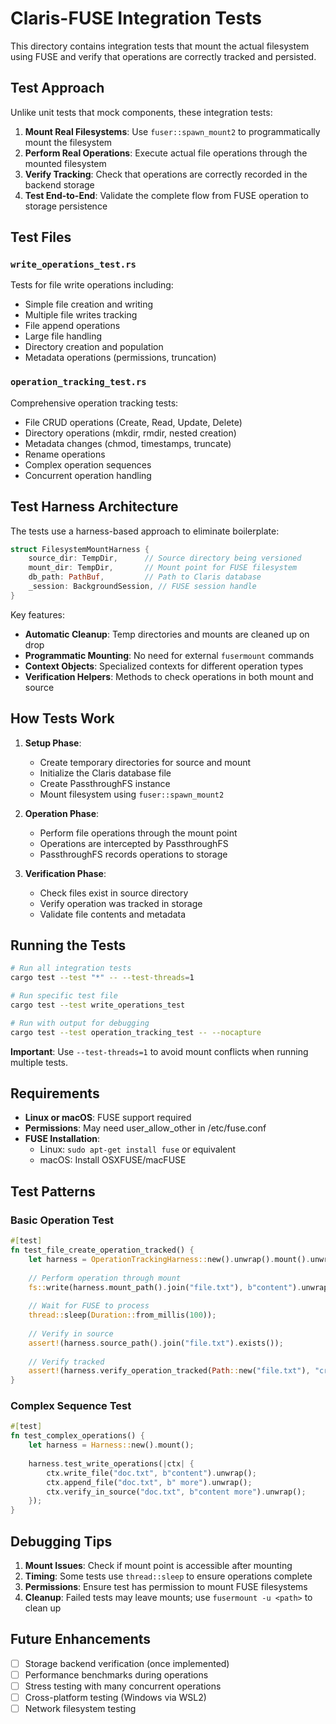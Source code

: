 # Claris-FUSE Integration Tests

This directory contains integration tests that mount the actual filesystem using FUSE and verify that operations are correctly tracked and persisted.

## Test Approach

Unlike unit tests that mock components, these integration tests:

1. **Mount Real Filesystems**: Use `fuser::spawn_mount2` to programmatically mount the filesystem
2. **Perform Real Operations**: Execute actual file operations through the mounted filesystem
3. **Verify Tracking**: Check that operations are correctly recorded in the backend storage
4. **Test End-to-End**: Validate the complete flow from FUSE operation to storage persistence

## Test Files

### `write_operations_test.rs`
Tests for file write operations including:
- Simple file creation and writing
- Multiple file writes tracking
- File append operations
- Large file handling
- Directory creation and population
- Metadata operations (permissions, truncation)

### `operation_tracking_test.rs`
Comprehensive operation tracking tests:
- File CRUD operations (Create, Read, Update, Delete)
- Directory operations (mkdir, rmdir, nested creation)
- Metadata changes (chmod, timestamps, truncate)
- Rename operations
- Complex operation sequences
- Concurrent operation handling

## Test Harness Architecture

The tests use a harness-based approach to eliminate boilerplate:

```rust
struct FilesystemMountHarness {
    source_dir: TempDir,      // Source directory being versioned
    mount_dir: TempDir,       // Mount point for FUSE filesystem
    db_path: PathBuf,         // Path to Claris database
    _session: BackgroundSession, // FUSE session handle
}
```

Key features:
- **Automatic Cleanup**: Temp directories and mounts are cleaned up on drop
- **Programmatic Mounting**: No need for external `fusermount` commands
- **Context Objects**: Specialized contexts for different operation types
- **Verification Helpers**: Methods to check operations in both mount and source

## How Tests Work

1. **Setup Phase**:
   - Create temporary directories for source and mount
   - Initialize the Claris database file
   - Create PassthroughFS instance
   - Mount filesystem using `fuser::spawn_mount2`

2. **Operation Phase**:
   - Perform file operations through the mount point
   - Operations are intercepted by PassthroughFS
   - PassthroughFS records operations to storage

3. **Verification Phase**:
   - Check files exist in source directory
   - Verify operation was tracked in storage
   - Validate file contents and metadata

## Running the Tests

```bash
# Run all integration tests
cargo test --test "*" -- --test-threads=1

# Run specific test file
cargo test --test write_operations_test

# Run with output for debugging
cargo test --test operation_tracking_test -- --nocapture
```

**Important**: Use `--test-threads=1` to avoid mount conflicts when running multiple tests.

## Requirements

- **Linux or macOS**: FUSE support required
- **Permissions**: May need user_allow_other in /etc/fuse.conf
- **FUSE Installation**:
  - Linux: `sudo apt-get install fuse` or equivalent
  - macOS: Install OSXFUSE/macFUSE

## Test Patterns

### Basic Operation Test
```rust
#[test]
fn test_file_create_operation_tracked() {
    let harness = OperationTrackingHarness::new().unwrap().mount().unwrap();
    
    // Perform operation through mount
    fs::write(harness.mount_path().join("file.txt"), b"content").unwrap();
    
    // Wait for FUSE to process
    thread::sleep(Duration::from_millis(100));
    
    // Verify in source
    assert!(harness.source_path().join("file.txt").exists());
    
    // Verify tracked
    assert!(harness.verify_operation_tracked(Path::new("file.txt"), "create"));
}
```

### Complex Sequence Test
```rust
#[test]
fn test_complex_operations() {
    let harness = Harness::new().mount();
    
    harness.test_write_operations(|ctx| {
        ctx.write_file("doc.txt", b"content").unwrap();
        ctx.append_file("doc.txt", b" more").unwrap();
        ctx.verify_in_source("doc.txt", b"content more").unwrap();
    });
}
```

## Debugging Tips

1. **Mount Issues**: Check if mount point is accessible after mounting
2. **Timing**: Some tests use `thread::sleep` to ensure operations complete
3. **Permissions**: Ensure test has permission to mount FUSE filesystems
4. **Cleanup**: Failed tests may leave mounts; use `fusermount -u <path>` to clean up

## Future Enhancements

- [ ] Storage backend verification (once implemented)
- [ ] Performance benchmarks during operations
- [ ] Stress testing with many concurrent operations
- [ ] Cross-platform testing (Windows via WSL2)
- [ ] Network filesystem testing